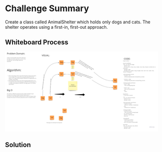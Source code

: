 # Challenge Summary

Create a class called AnimalShelter which holds only dogs and cats. The shelter operates using a first-in, first-out approach.

## Whiteboard Process

![Check it out](../fifo_animal_shelter/animal_shelter.jpg)

## Solution
